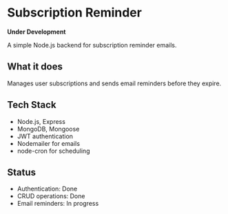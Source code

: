 # Subscription Reminder

**Under Development**

A simple Node.js backend for subscription reminder emails.

## What it does

Manages user subscriptions and sends email reminders before they expire.

## Tech Stack

- Node.js, Express
- MongoDB, Mongoose  
- JWT authentication
- Nodemailer for emails
- node-cron for scheduling

## Status

- Authentication: Done
- CRUD operations: Done
- Email reminders: In progress



